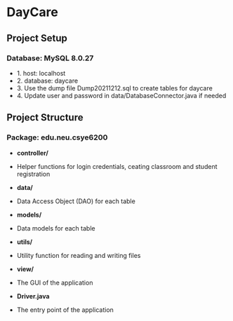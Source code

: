 # DayCare
## Project Setup ##
### Database: MySQL 8.0.27 ###
<ul>
  <li>1. host: localhost</li>
  <li>2. database: daycare</li>
  <li>3. Use the dump file Dump20211212.sql to create tables for daycare</li>
  <li>4. Update user and password in data/DatabaseConnector.java if needed</li>
</ul>

## Project Structure ##
### Package: edu.neu.csye6200 ###
* __controller/__ 
* Helper functions for login credentials, ceating classroom and student registration

* __data/__ 
* Data Access Object (DAO) for each table

* __models/__ 
* Data models for each table

* __utils/__ 
* Utility function for reading and writing files

* __view/__ 
* The GUI of the application

* __Driver.java__ 
* The entry point of the application

